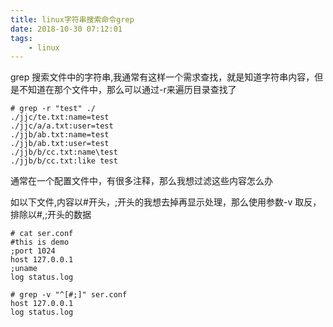 ```yaml
---
title: linux字符串搜索命令grep
date: 2018-10-30 07:12:01
tags:
	- linux
---
```


grep 搜索文件中的字符串,我通常有这样一个需求查找，就是知道字符串内容，但是不知道在那个文件中，那么可以通过-r来遍历目录查找了

```
# grep -r "test" ./
./jjc/te.txt:name=test
./jjc/a/a.txt:user=test
./jjb/ab.txt:name=test
./jjb/ab.txt:user=test
./jjb/b/cc.txt:name\test
./jjb/b/cc.txt:like test
```


通常在一个配置文件中，有很多注释，那么我想过滤这些内容怎么办

如以下文件,内容以#开头，;开头的我想去掉再显示处理，那么使用参数-v 取反，排除以#,;开头的数据

```
# cat ser.conf 
#this is demo
;port 1024
host 127.0.0.1
;uname
log status.log

# grep -v "^[#;]" ser.conf 
host 127.0.0.1
log status.log
```
